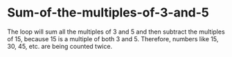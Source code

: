 # Sum-of-the-multiples-of-3-and-5
The loop will sum all the multiples of 3 and 5 and then subtract the multiples of 15, because 15 is a multiple of both 3 and 5. Therefore, numbers like 15, 30, 45, etc. are being counted twice.
